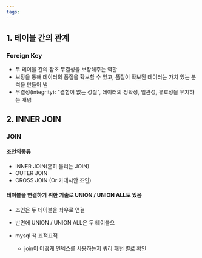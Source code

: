 ```yaml
---
tags:
---
```

## 1. 테이블 간의 관계
### Foreign Key
- 두 테이블 간의 참조 무결성을 보장해주는 역할
- 보장을 통해 데이터의 품질을 확보할 수 있고, 품질이 확보된 데이터는 가치 있는 분석을 만들어 냄
- 무결성(integrity): "결함이 없는 성질", 데이터의 정확성, 일관성, 유효성을 유지하는 개념

## 2. INNER JOIN
### JOIN
#### 조인의종류
- INNER JOIN(흔히 불리는 JOIN)
- OUTER JOIN
- CROSS JOIN (Or 카테시안 조인)
#### 테이블을 연결하기 위한 기술로 UNION / UNION ALL도 있음
- 조인은 두 테이블을 좌우로 연결
- 반면에 UNION / UNION ALL은 두 테이블으



- mysql 책 끄적끄적 
	- join이 어떻게 인덱스를 사용하는지 쿼리 패턴 별로 확인